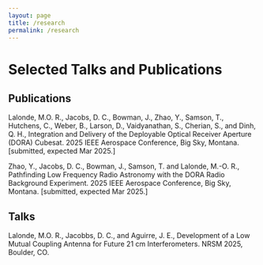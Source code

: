```yaml
---
layout: page
title: /research
permalink: /research
---
```


# Selected Talks and Publications

## Publications

Lalonde, M.O. R., Jacobs, D. C., Bowman, J., Zhao, Y., Samson, T., Hutchens, C., Weber, B., Larson, D., Vaidyanathan, S., Cherian, S., and Dinh, Q. H., Integration and Delivery of the Deployable Optical Receiver Aperture (DORA) Cubesat. 2025 IEEE Aerospace Conference, Big Sky, Montana. [submitted, expected Mar 2025.]

Zhao, Y., Jacobs, D. C., Bowman, J., Samson, T. and Lalonde, M.-O. R., Pathfinding Low Frequency Radio Astronomy with the DORA Radio Background Experiment. 2025 IEEE Aerospace Conference, Big Sky, Montana. [submitted, expected Mar 2025.]

## Talks

Lalonde, M.O. R., Jacobbs, D. C., and Aguirre, J. E., Development of a Low Mutual Coupling Antenna for Future 21 cm Interferometers. NRSM 2025, Boulder, CO.